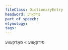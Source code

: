 ```yaml
---
fileClass: DictionaryEntry
headword: פּידקאָווע
part_of_speech: 
etymology: 
tags: 
---
```

פּידקאָווע > פּאָדקעווע